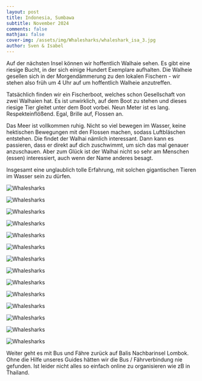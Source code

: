 ```yaml
---
layout: post
title: Indonesia, Sumbawa
subtitle: November 2024
comments: false
mathjax: false
cover-img: /assets/img/Whalesharks/whaleshark_isa_3.jpg
author: Sven & Isabel
---
```


Auf der nächsten Insel können wir hoffentlich Walhaie sehen. 
Es gibt eine riesige Bucht, in der sich einige Hundert Exemplare aufhalten. 
Die Walheie gesellen sich in der Morgendämmerung zu den lokalen Fischern - wir stehen also früh um 4 Uhr auf um hoffentlich Walheie anzutreffen. 

Tatsächlich finden wir ein Fischerboot, welches schon Gesellschaft von zwei Walhaien hat. 
Es ist unwirklich, auf dem Boot zu stehen und dieses riesige Tier gleitet unter dem Boot vorbei. 
Neun Meter ist es lang. Respekteinflößend. Egal, Brille auf, Flossen an. 

Das Meer ist vollkommen ruhig. 
Nicht so viel bewegen im Wasser, keine hektischen Bewegungen mit den Flossen machen, sodass Luftbläschen entstehen. 
Die findet der Walhai nämlich interessant. Dann kann es passieren, dass er direkt auf dich zuschwimmt, 
um sich das mal genauer anzuschauen.
Aber zum Glück ist der Walhai nicht so sehr am Menschen (essen) interessiert, auch wenn der Name anderes besagt.

Insgesamt eine unglaublich tolle Erfahrung, mit solchen gigantischen Tieren im Wasser sein zu dürfen.

![Whalesharks](/assets/img/Whalesharks/whaleshark_1.jpg)

![Whalesharks](/assets/img/Whalesharks/whaleshark_2.jpg)

![Whalesharks](/assets/img/Whalesharks/whaleshark_3.jpg)

![Whalesharks](/assets/img/Whalesharks/whaleshark_4.jpg)

![Whalesharks](/assets/img/Whalesharks/whaleshark_5.JPG)

![Whalesharks](/assets/img/Whalesharks/whaleshark_isa_1.jpg)

![Whalesharks](/assets/img/Whalesharks/whaleshark_isa_2.jpg)

![Whalesharks](/assets/img/Whalesharks/whaleshark_isa_3.jpg)

![Whalesharks](/assets/img/Whalesharks/whaleshark_sven_1.jpg)

![Whalesharks](/assets/img/Whalesharks/whaleshark_sven_2.jpg)

![Whalesharks](/assets/img/Whalesharks/whaleshark_sven_3.jpg)

![Whalesharks](/assets/img/Whalesharks/whaleshark_sven_4.jpg)

![Whalesharks](/assets/img/Whalesharks/whaleshark_sven_5.JPG)

![Whalesharks](/assets/img/Whalesharks/whaleshark_sven_6.jpg)

Weiter geht es mit Bus und Fähre zurück auf Balis Nachbarinsel Lombok. 
Ohne die Hilfe unseres Guides hätten wir die Bus / Fährverbindung nie gefunden. 
Ist leider nicht alles so einfach online zu organisieren wie zB in Thailand.
